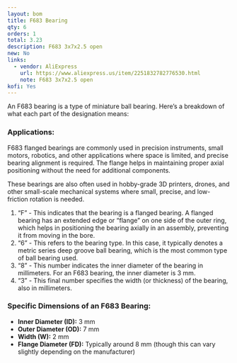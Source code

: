 ```yaml
---
layout: bom
title: F683 Bearing
qty: 6
orders: 1
total: 3.23
description: F683 3x7x2.5 open
new: No
links:
  - vendor: AliExpress
    url: https://www.aliexpress.us/item/2251832782776530.html
    note: F683 3x7x2.5 open
kofi: Yes
---
```


An F683 bearing is a type of miniature ball bearing. Here’s a breakdown of what each part of the designation means:

### Applications:

F683 flanged bearings are commonly used in precision instruments, small motors, robotics, and other applications where space is limited, and precise bearing alignment is required. The flange helps in maintaining proper axial positioning without the need for additional components.

These bearings are also often used in hobby-grade 3D printers, drones, and other small-scale mechanical systems where small, precise, and low-friction rotation is needed.

1.	“F” - This indicates that the bearing is a flanged bearing. A flanged bearing has an extended edge or “flange” on one side of the outer ring, which helps in positioning the bearing axially in an assembly, preventing it from moving in the bore.
2.	“6” - This refers to the bearing type. In this case, it typically denotes a metric series deep groove ball bearing, which is the most common type of ball bearing used.
3.	“8” - This number indicates the inner diameter of the bearing in millimeters. For an F683 bearing, the inner diameter is 3 mm.
4.	“3” - This final number specifies the width (or thickness) of the bearing, also in millimeters.

### Specific Dimensions of an F683 Bearing:

- **Inner Diameter (ID):** 3 mm
- **Outer Diameter (OD):** 7 mm
- **Width (W):** 2 mm
- **Flange Diameter (FD):** Typically around 8 mm (though this can vary slightly depending on the manufacturer)
